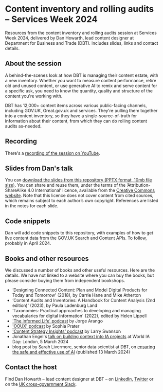 # Content inventory and rolling audits – Services Week 2024
Resources from the content inventory and rolling audits session at Services Week 2024, delivered by Dan Howarth, lead content designer at Department for Business and Trade (DBT). Includes slides, links and contact details.

## About the session

A behind-the-scenes look at how DBT is managing their content estate, with a new inventory. Whether you want to measure content performance, retire old and unused content, or use generative AI to remix and serve content for a specific ask, you need to know the quantity, quality and structure of the content you're working with.

DBT has 12,000+ content items across various public-facing channels, including GOV.UK, Great.gov.uk and services. They're pulling them together into a content inventory, so they have a single-source-of-truth for information about their content, from which they can do rolling content audits as-needed.

## Recording

There's a [recording of the session on YouTube](https://youtu.be/vIciC0YoFBA).

## Slides from Dan's talk

You can [download the slides from this repository (PPTX format, 10mb file size)](https://github.com/danhowarthgov/content-inventory_services-week-24/blob/main/content-inventory-slides_services-week-24_dan-howarth.pptx). You can share and reuse them, under the terms of the ‘Attribution-ShareAlike 4.0 International’ licence, available from the [Creative Commons website](https://creativecommons.org/licenses/by-sa/4.0/).
Note that this licence does not cover content from cited sources, which remains subject to each author’s own copyright. References are listed in the notes for each slide.

## Code snippets

Dan will add code snippets to this repository, with examples of how to get live content data from the GOV.UK Search and Content APIs. To follow, probably in April 2024.

## Books and other resources

We discussed a number of books and other useful resources. Here are the details. We have not linked to a website where you can buy the books, but please consider buying them from independent bookshops.

* ‘Designing Connected Content: Plan and Model Digital Products for Today and Tomorrow' (2018), by Carrie Hane and Mike Atherton
* ‘Content Audits and Inventories: A Handbook for Content Analysis (2nd edition)' (2023), by Paula Ladenburg Land
* ‘Taxonomies: Practical approaches to developing and managing vocabularies for digital information' (2022), edited by Helen Lippell
* ['The Informed Life' podcast](https://theinformed.life/) by Jorge Arango
* ['OOUX' podcast](https://www.ooux.com/podcast) by Sophia Prater
* ['Content Strategy Insights' podcast](https://ellessmedia.com/csi/) by Larry Swanson
* Jonathan Engel's [talk on building context into IA projects](https://noti.st/londonworldiaday/Jsu70S/building-context-into-ia-projects-with-jonathan-engel#sSwbb8d) at World IA Day: London, 5 March 2024
* blog post by Sarah Livermore, senior data scientist at DBT, on [ensuring the safe and effective use of AI](https://digitaltrade.blog.gov.uk/2024/03/13/ensuring-the-safe-and-effective-use-of-ai-in-the-department-for-business-and-trade/) (published 13 March 2024)

## Contact the host

Find Dan Howarth – lead content designer at DBT – on [LinkedIn](https://www.linkedin.com/in/danhowarth/), [Twitter](https://twitter.com/danhowarth) or on the <a href="https://ukgovernmentdigital.slack.com/">UK cross-government Slack</a>.
